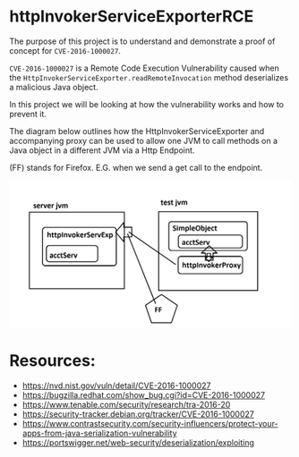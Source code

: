 # httpInvokerServiceExporterRCE

The purpose of this project is to understand and demonstrate a proof
of concept for `CVE-2016-1000027`.

`CVE-2016-1000027` is a Remote Code Execution Vulnerability caused 
when the `HttpInvokerServiceExporter.readRemoteInvocation` method 
deserializes a malicious Java object.

In this project we will be looking at how the vulnerability works
and how to prevent it.

The diagram below outlines how the HttpInvokerServiceExporter and
accompanying proxy can be used to allow one JVM to call methods
on a Java object in a different JVM via a Http Endpoint.

(FF) stands for Firefox. E.G. when we send a get call
to the endpoint.

![component diagram](./componentDiagram.png)

# Resources:
 - https://nvd.nist.gov/vuln/detail/CVE-2016-1000027
 - https://bugzilla.redhat.com/show_bug.cgi?id=CVE-2016-1000027
 - https://www.tenable.com/security/research/tra-2016-20
 - https://security-tracker.debian.org/tracker/CVE-2016-1000027
 - https://www.contrastsecurity.com/security-influencers/protect-your-apps-from-java-serialization-vulnerability
 - https://portswigger.net/web-security/deserialization/exploiting